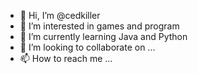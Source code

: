 - 👋 Hi, I’m @cedkiller
- 👀 I’m interested in games and program
- 🌱 I’m currently learning Java and Python
- 💞️ I’m looking to collaborate on ...
- 📫 How to reach me ...

<!---
cedkiller/cedkiller is a ✨ special ✨ repository because its `README.md` (this file) appears on your GitHub profile.
You can click the Preview link to take a look at your changes.
--->
